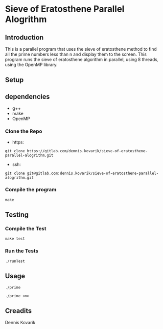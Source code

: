 # Sieve of Eratosthene Parallel Alogrithm

## Introduction
This is a parallel program that uses the sieve of eratosthene method to find all the prime numbers less than n and display them to the screen. This program runs the sieve of eratosthene algorithm in parallel, using 8 threads, using the OpenMP library.

## Setup

## dependencies
* g++
* make
* OpenMP

### Clone the Repo
* https:
```
git clone https://gitlab.com/dennis.kovarik/sieve-of-eratosthene-parallel-alogrithm.git
```

* ssh:
```
git clone git@gitlab.com:dennis.kovarik/sieve-of-eratosthene-parallel-alogrithm.git
```

### Compile the program
```
make
```

## Testing

### Compile the Test
```
make test
```

### Run the Tests
```
./runTest
```

## Usage
```
./prime
```
```
./prime <n>
```

## Creadits
Dennis Kovarik
